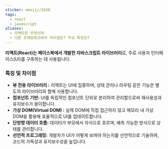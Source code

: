 ```yaml
---
sticker: emoji//2b50
tags:
  - react
  - javascript
aliases:
  - 리액트란 무엇이며
  - 다른 프레임워크와의 차이점은? 주요 특징은?
---
```

**리액트(React)는 페이스북에서 개발한 자바스크립트 라이브러리**로, 주로 사용자 인터페이스(UI)를 구축하는 데 사용됩니다.

### 특징 및 차이점
- **뷰 전용 라이브러리 :** 리액트는 UI에 집중하며, 상태 관리나 라우팅 같은 기능은 별도의 라이브러리와 함께 사용합니다.
- **컴포넌트 기반:** UI를 독립적인 컴포넌트 단위로 분리하여 관리함으로써 재사용성과 유지보수가 용이합니다.
- **가상 DOM(Virtual DOM) :** 실제 DOM에 직접 접근하지 않고 메모리 내 가상 DOM을 활용해 효율적으로 UI를 업데이트합니다.
- **단방향 데이터 흐름:** 데이터가 부모에서 자식으로 흐르며, 예측 가능한 방식으로 상태를 관리합니다.
- **선언적 프로그래밍:** 개발자가 UI가 어떻게 보여야 하는지를 선언적으로 기술하여, 코드의 가독성과 유지보수성을 높입니다.

